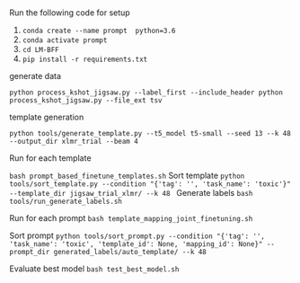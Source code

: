 # 

Run the following code for setup
1. `conda create --name prompt  python=3.6`
2. `conda activate prompt`
3. `cd LM-BFF`
4. `pip install -r requirements.txt`

generate data

`
python process_kshot_jigsaw.py --label_first --include_header
python process_kshot_jigsaw.py --file_ext tsv
`


template generation

`
python tools/generate_template.py --t5_model t5-small --seed 13 --k 48 --output_dir xlmr_trial --beam 4 
`

Run for each template

`
bash prompt_based_finetune_templates.sh
`
Sort template
`
python tools/sort_template.py --condition "{'tag': '', 'task_name': 'toxic'}" --template_dir jigsaw_trial_xlmr/ --k 48 
`
Generate labels
`
bash tools/run_generate_labels.sh
`

Run for each prompt
`
bash template_mapping_joint_finetuning.sh
`

Sort prompt
`
python tools/sort_prompt.py --condition "{'tag': '', 'task_name': 'toxic', 'template_id': None, 'mapping_id': None}" --prompt_dir generated_labels/auto_template/ --k 48
`

Evaluate best model
`
bash test_best_model.sh
`


